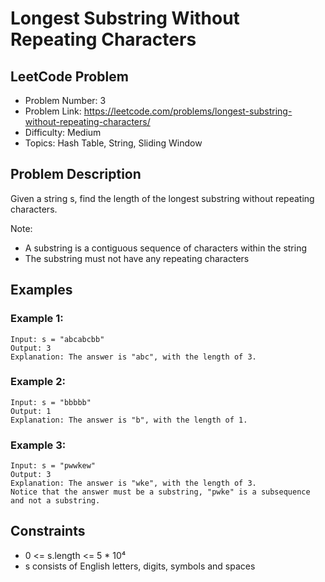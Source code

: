# Longest Substring Without Repeating Characters

## LeetCode Problem
- Problem Number: 3
- Problem Link: https://leetcode.com/problems/longest-substring-without-repeating-characters/
- Difficulty: Medium
- Topics: Hash Table, String, Sliding Window

## Problem Description
Given a string s, find the length of the longest substring without repeating characters.

Note:
- A substring is a contiguous sequence of characters within the string
- The substring must not have any repeating characters

## Examples

### Example 1:
```
Input: s = "abcabcbb"
Output: 3
Explanation: The answer is "abc", with the length of 3.
```

### Example 2:
```
Input: s = "bbbbb"
Output: 1
Explanation: The answer is "b", with the length of 1.
```

### Example 3:
```
Input: s = "pwwkew"
Output: 3
Explanation: The answer is "wke", with the length of 3.
Notice that the answer must be a substring, "pwke" is a subsequence and not a substring.
```

## Constraints
- 0 <= s.length <= 5 * 10⁴
- s consists of English letters, digits, symbols and spaces